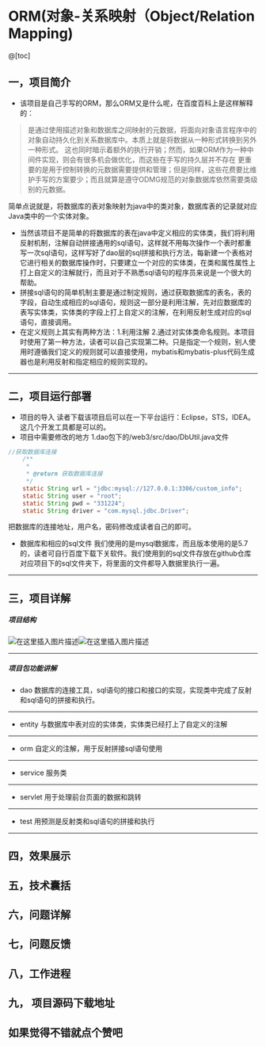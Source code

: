 # ORM(对象-关系映射（Object/Relation Mapping)
@[toc]
## 一，项目简介
- 该项目是自己手写的ORM，那么ORM又是什么呢，在百度百科上是这样解释的：

> 是通过使用描述对象和数据库之间映射的元数据，将面向对象语言程序中的对象自动持久化到关系数据库中。本质上就是将数据从一种形式转换到另外一种形式。 这也同时暗示着额外的执行开销；然而，如果ORM作为一种中间件实现，则会有很多机会做优化，而这些在手写的持久层并不存在 更重要的是用于控制转换的元数据需要提供和管理；但是同样，这些花费要比维护手写的方案要少；而且就算是遵守ODMG规范的对象数据库依然需要类级别的元数据。

 简单点说就是，将数据库的表对象映射为java中的类对象，数据库表的记录就对应Java类中的一个实体对象。
 - 当然该项目不是简单的将数据库的表在java中定义相应的实体类，我们将利用反射机制，注解自动拼接通用的sql语句，这样就不用每次操作一个表时都重写一次sql语句，这样写好了dao层的sql拼接和执行方法，每新建一个表格对它进行相关的数据库操作时，只要建立一个对应的实体类，在类和属性属性上打上自定义的注解就行，而且对于不熟悉sql语句的程序员来说是一个很大的帮助。
- 拼接sql语句的简单机制主要是通过制定规则，通过获取数据库的表名，表的字段，自动生成相应的sql语句，规则这一部分是利用注解，先对应数据库的表写实体类，实体类的字段上打上自定义的注解，在利用反射生成对应的sql语句，直接调用。
- 在定义规则上其实有两种方法：1.利用注解 2.通过对实体类命名规则。本项目时使用了第一种方法，读者可以自己实现第二种。只是指定一个规则，别人使用时遵循我们定义的规则就可以直接使用，mybatis和mybatis-plus代码生成器也是利用反射和指定相应的规则实现的。
- - --
## 二，项目运行部署
- 项目的导入
读者下载该项目后可以在一下平台运行：Eclipse，STS，IDEA。这几个开发工具都是可以的。
- 项目中需要修改的地方
1.dao包下的/web3/src/dao/DbUtil.java文件

```java
//获取数据库连接
	/**
	 * 
	 * @return 获取数据库连接
	 */
	static String url = "jdbc:mysql://127.0.0.1:3306/custom_info";
	static String user = "root";
	static String pwd = "331224";
	static String driver = "com.mysql.jdbc.Driver";
```
把数据库的连接地址，用户名，密码修改成读者自己的即可。

- 数据库和相应的sql文件
我们使用的是mysql数据库，而且版本使用的是5.7的，读者可自行百度下载下关软件。我们使用到的sql文件存放在github仓库对应项目下的sql文件夹下，将里面的文件都导入数据里执行一遍。
- --
## 三，项目详解
##### 项目结构
![在这里插入图片描述](https://img-blog.csdnimg.cn/20191013104530840.png?x-oss-process=image/watermark,type_ZmFuZ3poZW5naGVpdGk,shadow_10,text_aHR0cHM6Ly9ibG9nLmNzZG4ubmV0L3FxXzM4MTcwNTI2,size_16,color_FFFFFF,t_70)![在这里插入图片描述](https://img-blog.csdnimg.cn/20191013104546689.png?x-oss-process=image/watermark,type_ZmFuZ3poZW5naGVpdGk,shadow_10,text_aHR0cHM6Ly9ibG9nLmNzZG4ubmV0L3FxXzM4MTcwNTI2,size_16,color_FFFFFF,t_70)
- --

##### 项目包功能讲解
- dao
 数据库的连接工具，sql语句的接口和接口的实现，实现类中完成了反射和sql语句的拼接和执行。
- --
- entity
与数据库中表对应的实体类，实体类已经打上了自定义的注解
- --
- orm
自定义的注解，用于反射拼接sql语句使用
- --
- service
服务类
- --
- servlet
用于处理前台页面的数据和跳转
- --
- test
用预测是反射类和sql语句的拼接和执行
- --


## 四，效果展示
## 五，技术囊括
## 六，问题详解
## 七，问题反馈
## 八，工作进程
## 九， 项目源码下载地址
## 如果觉得不错就点个赞吧
